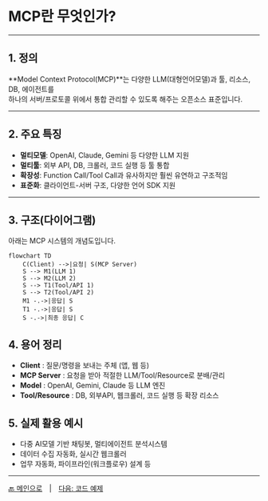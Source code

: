 # MCP란 무엇인가?

---

## 1. 정의

**Model Context Protocol(MCP)**는 다양한 LLM(대형언어모델)과 툴, 리소스, DB, 에이전트를  
하나의 서버/프로토콜 위에서 통합 관리할 수 있도록 해주는 오픈소스 표준입니다.

---

## 2. 주요 특징

- **멀티모델**: OpenAI, Claude, Gemini 등 다양한 LLM 지원  
- **멀티툴**: 외부 API, DB, 크롤러, 코드 실행 등 툴 통합  
- **확장성**: Function Call/Tool Call과 유사하지만 훨씬 유연하고 구조적임  
- **표준화**: 클라이언트-서버 구조, 다양한 언어 SDK 지원

---

## 3. 구조(다이어그램)

아래는 MCP 시스템의 개념도입니다.

```mermaid!
flowchart TD
    C(Client) -->|요청| S(MCP Server)
    S --> M1(LLM 1)
    S --> M2(LLM 2)
    S --> T1(Tool/API 1)
    S --> T2(Tool/API 2)
    M1 -.->|응답| S
    T1 -.->|응답| S
    S -.->|최종 응답| C
```

## 4. 용어 정리

- **Client** : 질문/명령을 보내는 주체 (앱, 웹 등)
- **MCP Server** : 요청을 받아 적절한 LLM/Tool/Resource로 분배/관리
- **Model** : OpenAI, Gemini, Claude 등 LLM 엔진
- **Tool/Resource** : DB, 외부API, 웹크롤러, 코드 실행 등 확장 리소스

## 5. 실제 활용 예시

- 다중 AI모델 기반 채팅봇, 멀티에이전트 분석시스템
- 데이터 수집 자동화, 실시간 웹크롤러
- 업무 자동화, 파이프라인(워크플로우) 설계 등


---

[🔙 메인으로](index.md) | [다음: 코드 예제](mcp-examples.md)